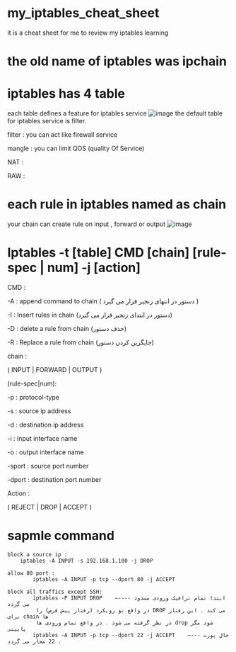 # my_iptables_cheat_sheet
it is a cheat sheet for me to review my iptables learning
# the old name of iptables was ipchain 
# iptables has 4 table 
each table defines a feature for iptables service
![image](https://github.com/ehsanDadashi/my_iptables_cheat_sheet/assets/29996315/18bcda8a-6364-44e1-b5fe-18f56639a178)
the default table for iptables service is filter.

filter : you can act like firewall service

mangle : you can limit QOS (quality Of Service)

NAT :

RAW :
# each rule in iptables named as chain
your chain can create rule on input , forward or output
![image](https://github.com/ehsanDadashi/my_iptables_cheat_sheet/assets/29996315/05244ebc-0f8b-4a06-971e-79887897fb7d)

# Iptables -t [table] CMD [chain] [rule-spec | num] -j [action]
CMD :

  -A : append command to chain ( دستور در انتهای زنجیر قرار می گیرد )
  
  -I : Insert rules in chain (دستور در ابتدای زنجیر قرار می گیرد)
  
  -D : delete a rule from chain (حذف دستور)
  
  -R : Replace a rule from chain (جایگزین کردن دستور)
  
chain :

 ( INPUT | FORWARD | OUTPUT )

(rule-spec|num):

  -p : protocol-type

  -s : source ip address

  -d : destination ip address

  -i : input interface name

  -o : output interface name

  -sport : source port number

  -dport : destination port number

Action :

  ( REJECT | DROP | ACCEPT )

# sapmle command 
    block a source ip : 
		iptables -A INPUT -s 192.168.1.100 -j DROP

    allow 80 port :
    		iptables -A INPUT -p tcp --dport 80 -j ACCEPT

    block all traffics except SSH:
    		iptables -P INPUT DROP    —---- ابتدا تمام ترافیک ورودی مسدود می گردد
    		 در واقع نو رویکرد (رفتار پیش فرض) را DROP می کند . این رفتار برای chain ها 
     		 در نظر گرفته می شود . در واقع تمام ورودی ها drop شود مگر پایینی	
    		iptables -A INPUT -p tcp --dport 22 -j ACCEPT    —--- حال پورت 22 مجاز می گردد .

